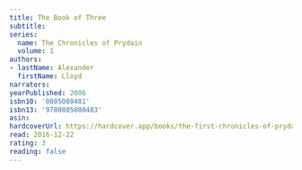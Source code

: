 ```yaml
---
title: The Book of Three
subtitle:
series:
  name: The Chronicles of Prydain
  volume: 1
authors:
- lastName: Alexander
  firstName: Lloyd
narrators:
yearPublished: 2006
isbn10: '0805080481'
isbn13: '9780805080483'
asin:
hardcoverUrl: https://hardcover.app/books/the-first-chronicles-of-prydain/editions/13827957
read: 2016-12-22
rating: 3
reading: false
---
```

